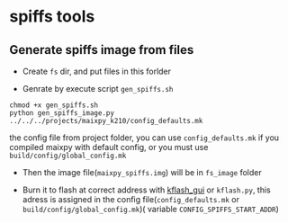 spiffs tools
========

## Generate spiffs image from files

* Create `fs` dir, and put files in this forlder

* Genrate by execute script `gen_spiffs.sh`

```
chmod +x gen_spiffs.sh
python gen_spiffs_image.py ../../../projects/maixpy_k210/config_defaults.mk
```

the config file from project folder, you can use `config_defaults.mk` if you compiled maixpy with default config, or you must use `build/config/global_config.mk`

* Then the image file(`maixpy_spiffs.img`) will be in `fs_image` folder

* Burn it to flash at correct address with [kflash_gui](https://github.com/sipeed/kflash_gui) or `kflash.py`, this adress is assigned in the config file(`config_defaults.mk` or `build/config/global_config.mk`)( variable `CONFIG_SPIFFS_START_ADDR`)


